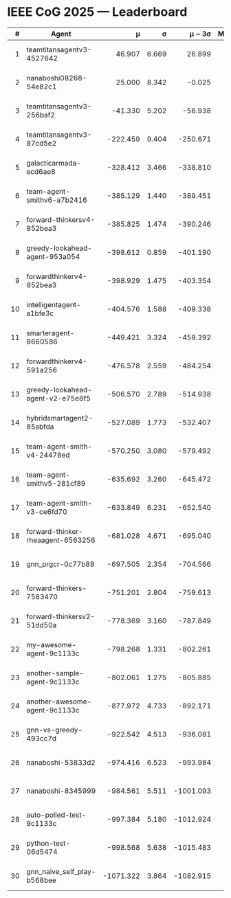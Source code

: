 # IEEE CoG 2025 — Leaderboard

| # | Agent | μ | σ | μ − 3σ | Matches | Updated |
|---:|---|---:|---:|---:|---:|---|
| 1 | teamtitansagentv3-4527642 | 46.907 | 6.669 | 26.899 | 22630 | 2025-08-26 14:01 |
| 2 | nanaboshi08268-54e82c1 | 25.000 | 8.342 | -0.025 | 20 | 2025-08-26 14:01 |
| 3 | teamtitansagentv3-256baf2 | -41.330 | 5.202 | -56.938 | 22996 | 2025-08-26 14:01 |
| 4 | teamtitansagentv3-87cd5e2 | -222.459 | 9.404 | -250.671 | 23506 | 2025-08-26 14:01 |
| 5 | galacticarmada-ecd6ae8 | -328.412 | 3.466 | -338.810 | 21200 | 2025-08-26 14:01 |
| 6 | team-agent-smithv6-a7b2416 | -385.129 | 1.440 | -389.451 | 22740 | 2025-08-26 14:01 |
| 7 | forward-thinkersv4-852bea3 | -385.825 | 1.474 | -390.246 | 18828 | 2025-08-26 14:01 |
| 8 | greedy-lookahead-agent-953a054 | -398.612 | 0.859 | -401.190 | 20966 | 2025-08-26 14:01 |
| 9 | forwardthinkerv4-852bea3 | -398.929 | 1.475 | -403.354 | 19295 | 2025-08-26 14:01 |
| 10 | intelligentagent-a1bfe3c | -404.576 | 1.588 | -409.338 | 19437 | 2025-08-26 14:01 |
| 11 | smarteragent-8660586 | -449.421 | 3.324 | -459.392 | 19318 | 2025-08-26 14:01 |
| 12 | forwardthinkerv4-591a256 | -476.578 | 2.559 | -484.254 | 18574 | 2025-08-26 14:01 |
| 13 | greedy-lookahead-agent-v2-e75e8f5 | -506.570 | 2.789 | -514.938 | 23226 | 2025-08-26 14:01 |
| 14 | hybridsmartagent2-85abfda | -527.089 | 1.773 | -532.407 | 19138 | 2025-08-26 14:01 |
| 15 | team-agent-smith-v4-24478ed | -570.250 | 3.080 | -579.492 | 22656 | 2025-08-26 14:01 |
| 16 | team-agent-smithv5-281cf89 | -635.692 | 3.260 | -645.472 | 21860 | 2025-08-26 14:01 |
| 17 | team-agent-smith-v3-ce6fd70 | -633.849 | 6.231 | -652.540 | 23336 | 2025-08-26 14:01 |
| 18 | forward-thinker-rheaagent-6563256 | -681.028 | 4.671 | -695.040 | 21024 | 2025-08-26 14:01 |
| 19 | gnn_prgcr-0c77b88 | -697.505 | 2.354 | -704.566 | 20160 | 2025-08-26 14:01 |
| 20 | forward-thinkers-7583470 | -751.201 | 2.804 | -759.613 | 20960 | 2025-08-26 14:01 |
| 21 | forward-thinkersv2-51dd50a | -778.369 | 3.160 | -787.849 | 22044 | 2025-08-26 14:01 |
| 22 | my-awesome-agent-9c1133c | -798.268 | 1.331 | -802.261 | 23480 | 2025-08-26 14:01 |
| 23 | another-sample-agent-9c1133c | -802.061 | 1.275 | -805.885 | 22960 | 2025-08-26 14:01 |
| 24 | another-awesome-agent-9c1133c | -877.972 | 4.733 | -892.171 | 24600 | 2025-08-26 14:01 |
| 25 | gnn-vs-greedy-493cc7d | -922.542 | 4.513 | -936.081 | 17840 | 2025-08-26 14:01 |
| 26 | nanaboshi-53833d2 | -974.416 | 6.523 | -993.984 | 17580 | 2025-08-26 14:01 |
| 27 | nanaboshi-8345999 | -984.561 | 5.511 | -1001.093 | 18370 | 2025-08-26 14:01 |
| 28 | auto-polled-test-9c1133c | -997.384 | 5.180 | -1012.924 | 23660 | 2025-08-26 14:01 |
| 29 | python-test-06d5474 | -998.568 | 5.638 | -1015.483 | 18210 | 2025-08-26 14:01 |
| 30 | gnn_naive_self_play-b568bee | -1071.322 | 3.864 | -1082.915 | 18540 | 2025-08-26 14:01 |
